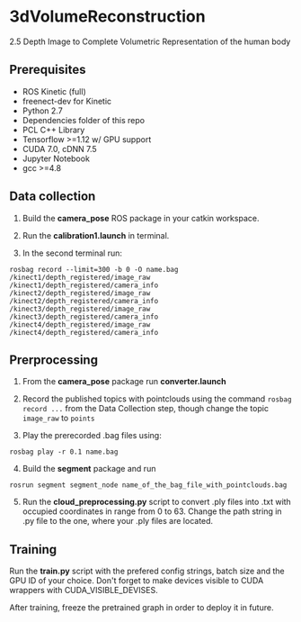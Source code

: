 # 3dVolumeReconstruction
2.5 Depth Image to Complete Volumetric Representation of the human body

## Prerequisites
* ROS Kinetic (full)
* freenect-dev for Kinetic
* Python 2.7
* Dependencies folder of this repo
* PCL C++ Library
* Tensorflow >=1.12 w/ GPU support
* CUDA 7.0, cDNN 7.5
* Jupyter Notebook
* gcc >=4.8



## Data collection
1. Build the **camera_pose** ROS package in your catkin workspace.  

2. Run the **calibration1.launch** in terminal.  

3. In the second terminal run:

```
rosbag record --limit=300 -b 0 -O name.bag /kinect1/depth_registered/image_raw /kinect1/depth_registered/camera_info /kinect2/depth_registered/image_raw /kinect2/depth_registered/camera_info /kinect3/depth_registered/image_raw /kinect3/depth_registered/camera_info /kinect4/depth_registered/image_raw /kinect4/depth_registered/camera_info
```

## Prerprocessing

1. From the **camera_pose** package run **converter.launch**  

2. Record the published topics with pointclouds using the command `rosbag record ...` from the Data Collection step, though change the topic `image_raw` to `points`  

3. Play the prerecorded .bag files using:
```
rosbag play -r 0.1 name.bag
```

4. Build the **segment** package and run
```
rosrun segment segment_node name_of_the_bag_file_with_pointclouds.bag
```

5. Run the **cloud_preprocessing.py** script to convert .ply files into .txt with occupied coordinates in range from 0 to 63. Change the path string in .py file to the one, where your .ply files are located.  

## Training

Run the **train.py** script with the prefered config strings, batch size and the GPU ID of your choice. Don't forget to make devices visible to CUDA wrappers with CUDA_VISIBLE_DEVISES.  

After training, freeze the pretrained graph in order to deploy it in future.

